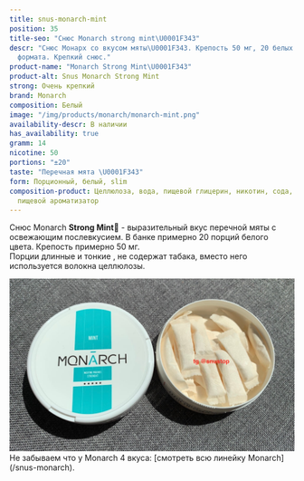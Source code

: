 ```yaml
---
title: snus-monarch-mint
position: 35
title-seo: "Снюс Monarch strong mint\U0001F343"
descr: "Снюс Монарх со вкусом мяты\U0001F343. Крепость 50 мг, 20 белых порций слим
  формата. Крепкий снюс."
product-name: "Monarch Strong Mint\U0001F343"
product-alt: Snus Monarch Strong Mint
strong: Очень крепкий
brand: Monarch
composition: Белый
image: "/img/products/monarch/monarch-mint.png"
availability-descr: В наличии
has_availability: true
gramm: 14
nicotine: 50
portions: "±20"
taste: "Перечная мята \U0001F343"
form: Порционный, белый, slim
composition-product: Целлюлоза, вода, пищевой глицерин, никотин, сода, карбонат натрия,
  пищевой ароматизатор
---
```


Снюс Monarch <b>Strong Mint🍃</b> - выразительный вкус перечной мяты с освежающим послевкусием. В банке примерно 20 порций белого цвета. Крепость примерно 50 мг.<br>
Порции длинные и тонкие , не содержат табака, вместо него используется волокна целлюлозы.
<div class="mb-3">
<img class="img-fluid" src="/img/products/monarch/monarch-mint-open.JPG" alt="Снюс Монарх Strong Mint">
</div>
Не забываем что у Monarch 4 вкуса: [смотреть всю линейку Monarch](/snus-monarch).